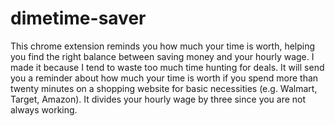 # dimetime-saver
This chrome extension reminds you how much your time is worth, helping you find the right balance between saving money and your hourly wage. I made it because I tend to waste too much time hunting for deals. It will send you a reminder about how much your time is worth if you spend more than twenty minutes on a shopping website for basic necessities (e.g. Walmart, Target, Amazon). It divides your hourly wage by three since you are not always working.
